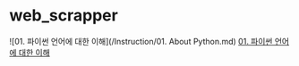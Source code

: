 # web_scrapper

![01. 파이썬 언어에 대한 이해](/Instruction/01. About Python.md)
[01. 파이썬 언어에 대한 이해](https://www.google.com/)
